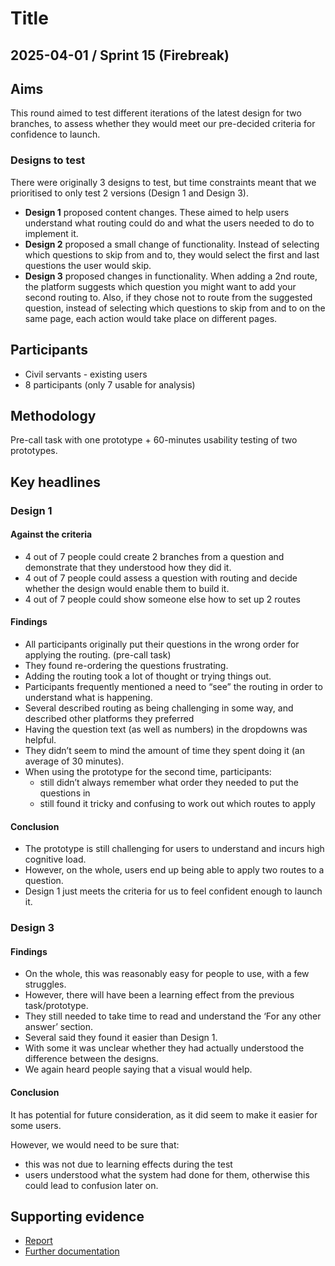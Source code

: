 # Title

## 2025-04-01 / Sprint 15 (Firebreak)

## Aims
This round aimed to test different iterations of the latest design for two branches, to assess whether they would meet our pre-decided criteria for confidence to launch.

### Designs to test
There were originally 3 designs to test, but time constraints meant that we prioritised to only test 2 versions (Design 1 and Design 3).

- **Design 1** proposed content changes. These aimed to help users understand what routing could do and what the users needed to do to implement it.
- **Design 2** proposed a small change of functionality. Instead of selecting which questions to skip from and to, they would select the first and last questions the user would skip.
- **Design 3** proposed changes in functionality. When adding a 2nd route, the platform suggests which question you might want to add your second routing to. Also, if they chose not to route from the suggested question, instead of selecting which questions to skip from and to on the same page, each action would take place on different pages.

## Participants
- Civil servants - existing users
- 8 participants (only 7 usable for analysis)

## Methodology
Pre-call task with one prototype + 60-minutes usability testing of two prototypes.

## Key headlines 
### Design 1

#### Against the criteria
- 4 out of 7 people could create 2 branches from a question and demonstrate that they understood how they did it.
- 4 out of 7 people could assess a question with routing and decide whether the design would enable them to build it.
- 4 out of 7 people could show someone else how to set up 2 routes

#### Findings 
- All participants originally put their questions in the wrong order for applying the routing. (pre-call task)
- They found re-ordering the questions frustrating.
- Adding the routing took a lot of thought or trying things out.
- Participants frequently mentioned a need to “see” the routing in order to understand what is happening.
- Several described routing as being challenging in some way, and described other platforms they preferred
- Having the question text (as well as numbers) in the dropdowns was helpful.
- They didn’t seem to mind the amount of time they spent doing it (an average of 30 minutes).
- When using the prototype for the second time, participants:
  - still didn’t always remember what order they needed to put the questions in
  - still found it tricky and confusing to work out which routes to apply

#### Conclusion
- The prototype is still challenging for users to understand and incurs high cognitive load.
- However, on the whole, users end up being able to apply two routes to a question.
- Design 1 just meets the criteria for us to feel confident enough to launch it.

### Design 3

#### Findings
- On the whole, this was reasonably easy for people to use, with a few struggles.
- However, there will have been a learning effect from the previous task/prototype.
- They still needed to take time to read and understand the ‘For any other answer’ section.
- Several said they found it easier than Design 1.
- With some it was unclear whether they had actually understood the difference between the designs.
- We again heard people saying that a visual would help.

#### Conclusion
It has potential for future consideration, as it did seem to make it easier for some users. 

However, we would need to be sure that:
- this was not due to learning effects during the test
- users understood what the system had done for them, otherwise this could lead to confusion later on.

## Supporting evidence
- [Report](https://docs.google.com/presentation/d/13Prvth6ftZimaJNKvGr3opcTHOkbDm8eQeKr8zUe-vM/edit?slide=id.g32d739b8369_0_4&pli=1#slide=id.g32d739b8369_0_4)
- [Further documentation](https://drive.google.com/drive/folders/1gBo1RNktzyd2TcfaSLT6B0bDXeHsu-ze)
